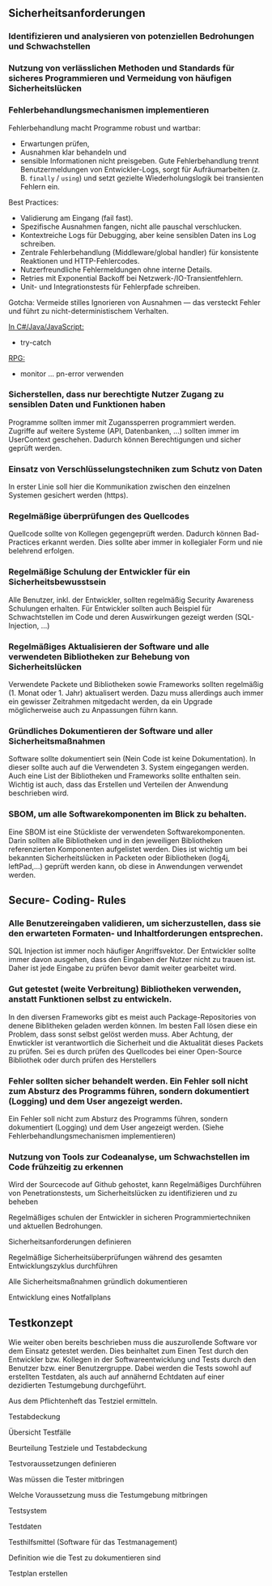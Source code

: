 ## Sicherheitsanforderungen

### Identifizieren und analysieren von potenziellen Bedrohungen und Schwachstellen

### Nutzung von verlässlichen Methoden und Standards für sicheres Programmieren und Vermeidung von häufigen Sicherheitslücken

### Fehlerbehandlungsmechanismen implementieren

Fehlerbehandlung macht Programme robust und wartbar: 
* Erwartungen prüfen, 
* Ausnahmen klar behandeln und 
* sensible Informationen nicht preisgeben. 
Gute Fehlerbehandlung trennt Benutzermeldungen von Entwickler-Logs, sorgt für Aufräumarbeiten (z. B. `finally` / `using`) und setzt gezielte Wiederholungslogik bei transienten Fehlern ein.

Best Practices:
- Validierung am Eingang (fail fast).
- Spezifische Ausnahmen fangen, nicht alle pauschal verschlucken.
- Kontextreiche Logs für Debugging, aber keine sensiblen Daten ins Log schreiben.
- Zentrale Fehlerbehandlung (Middleware/global handler) für konsistente Reaktionen und HTTP-Fehlercodes.
- Nutzerfreundliche Fehlermeldungen ohne interne Details.
- Retries mit Exponential Backoff bei Netzwerk-/IO-Transientfehlern.
- Unit- und Integrationstests für Fehlerpfade schreiben.

Gotcha: Vermeide stilles Ignorieren von Ausnahmen — das versteckt Fehler und führt zu nicht-deterministischem Verhalten.

<u>In C#/Java/JavaScript:</u>
- try-catch

<u>RPG:</u>
- monitor ... pn-error
verwenden

### Sicherstellen, dass nur berechtigte Nutzer Zugang zu sensiblen Daten und Funktionen haben

Programme sollten immer mit Zuganssperren programmiert werden. Zugriffe auf weitere Systeme (API, Datenbanken, ...) sollten immer im UserContext geschehen. Dadurch können Berechtigungen und sicher geprüft werden.

### Einsatz von Verschlüsselungstechniken zum Schutz von Daten

In erster Linie soll hier die Kommunikation zwischen den einzelnen Systemen gesichert werden (https). 

### Regelmäßige überprüfungen des Quellcodes

Quellcode sollte von Kollegen gegengeprüft werden. Dadurch können Bad-Practices erkannt werden. Dies sollte aber immer in kollegialer Form und nie belehrend erfolgen. 

### Regelmäßige Schulung der Entwickler für ein Sicherheitsbewusstsein

Alle Benutzer, inkl. der Entwickler, sollten regelmäßig Security Awareness Schulungen erhalten. Für Entwickler sollten auch Beispiel für Schwachtstellen im Code und deren Auswirkungen gezeigt werden (SQL-Injection, ...)

### Regelmäßiges Aktualisieren der Software und alle verwendeten Bibliotheken zur Behebung von Sicherheitslücken 

Verwendete Packete und Bibliotheken sowie Frameworks sollten regelmäßig (1. Monat oder 1. Jahr) aktualisert werden. Dazu muss allerdings auch immer ein gewisser Zeitrahmen mitgedacht werden, da ein Upgrade möglicherweise auch zu Anpassungen führn kann.

### Gründliches Dokumentieren der Software und aller Sicherheitsmaßnahmen

Software sollte dokumentiert sein (Nein Code ist keine Dokumentation). In dieser sollte auch auf die Verwendeten 3. System eingegangen werden. Auch eine List der Bibliotheken und Frameworks sollte enthalten sein.
Wichtig ist auch, dass das Erstellen und Verteilen der Anwendung beschrieben wird.

### SBOM, um alle Softwarekomponenten im Blick zu behalten. 

Eine SBOM ist eine Stückliste der verwendeten Softwarekomponenten. Darin sollten alle Bibliotheken und in den jeweiligen Bibliotheken referenzierten Komponenten aufgelistet werden.
Dies ist wichtig um bei bekannten Sicherheitslücken in Packeten oder Bibliotheken (log4j, leftPad,...) geprüft werden kann, ob diese in Anwendungen verwendet werden.

## Secure- Coding- Rules

### Alle Benutzereingaben validieren, um sicherzustellen, dass sie den erwarteten Formaten- und Inhaltforderungen entsprechen. 

SQL Injection ist immer noch häufiger Angriffsvektor. Der Entwickler sollte immer davon ausgehen, dass den Eingaben der Nutzer nicht zu trauen ist. Daher ist jede Eingabe zu prüfen bevor damit weiter gearbeitet wird.

### Gut getestet (weite Verbreitung) Bibliotheken verwenden, anstatt Funktionen selbst zu entwickeln.

In den diversen Frameworks gibt es meist auch Package-Repositories von denene Biblitheken geladen werden können. Im besten Fall lösen diese ein Problem, dass sonst selbst gelöst werden muss. Aber Achtung, der Enwtickler ist verantwortlich die Sicherheit und die Aktualität dieses Packets zu prüfen. Sei es durch prüfen des Quellcodes bei einer Open-Source Bibliothek oder durch prüfen des Herstellers

### Fehler sollten sicher behandelt werden. Ein Fehler soll nicht zum Absturz des Programms führen, sondern dokumentiert (Logging) und dem User angezeigt werden. 

Ein Fehler soll nicht zum Absturz des Programms führen, sondern dokumentiert (Logging) und dem User angezeigt werden. (Siehe Fehlerbehandlungsmechanismen implementieren)

### Nutzung von Tools zur Codeanalyse, um Schwachstellen im Code frühzeitig zu erkennen

Wird der Sourcecode auf Github gehostet, kann 
Regelmäßiges Durchführen von Penetrationstests, um Sicherheitslücken zu identifizieren und zu beheben

Regelmäßiges schulen der Entwickler in sicheren Programmiertechniken und aktuellen Bedrohungen.

Sicherheitsanforderungen definieren

Regelmäßige Sicherheitsüberprüfungen während des gesamten Entwicklungszyklus durchführen

Alle Sicherheitsmaßnahmen gründlich dokumentieren

Entwicklung eines Notfallplans

## Testkonzept

Wie weiter oben bereits beschrieben muss die auszurollende Software vor dem Einsatz getestet werden. Dies beinhaltet zum Einen Test durch den Entwickler bzw. Kollegen in der Softwareentwicklung und Tests durch den Benutzer bzw. einer Benutzergruppe. Dabei werden die Tests sowohl auf erstellten Testdaten, als auch auf annähernd Echtdaten auf einer dezidierten Testumgebung durchgeführt.

Aus dem Pflichtenheft das Testziel ermitteln.

Testabdeckung

Übersicht Testfälle

Beurteilung Testziele und Testabdeckung

Testvoraussetzungen definieren

Was müssen die Tester mitbringen

Welche Voraussetzung muss die Testumgebung mitbringen

Testsystem

Testdaten

Testhilfsmittel (Software für das Testmanagement)

Definition wie die Test zu dokumentieren sind

Testplan erstellen